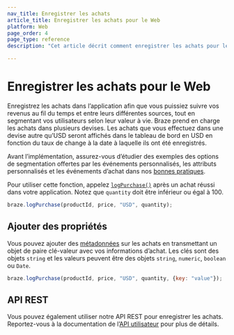 ```yaml
---
nav_title: Enregistrer les achats
article_title: Enregistrer les achats pour le Web
platform: Web
page_order: 4
page_type: reference
description: "Cet article décrit comment enregistrer les achats pour le Web."

---
```


# Enregistrer les achats pour le Web

Enregistrez les achats dans l’application afin que vous puissiez suivre vos revenus au fil du temps et entre leurs différentes sources, tout en segmentant vos utilisateurs selon leur valeur à vie. Braze prend en charge les achats dans plusieurs devises. Les achats que vous effectuez dans une devise autre qu’USD seront affichés dans le tableau de bord en USD en fonction du taux de change à la date à laquelle ils ont été enregistrés.

Avant l’implémentation, assurez-vous d’étudier des exemples des options de segmentation offertes par les événements personnalisés, les attributs personnalisés et les événements d’achat dans nos [bonnes pratiques][3].

Pour utiliser cette fonction, appelez [`logPurchase()`][8] après un achat réussi dans votre application. Notez que `quantity` doit être inférieur ou égal à 100.

```javascript
braze.logPurchase(productId, price, "USD", quantity);
```

## Ajouter des propriétés

Vous pouvez ajouter des [métadonnées][8] sur les achats en transmettant un objet de paire clé-valeur avec vos informations d’achat. Les clés sont des objets `string` et les valeurs peuvent être des objets `string`, `numeric`, `boolean` ou `Date`.

```javascript
braze.logPurchase(productId, price, "USD", quantity, {key: "value"});
```

## API REST

Vous pouvez également utiliser notre API REST pour enregistrer les achats. Reportez-vous à la documentation de l’[API utilisateur][1] pour plus de détails.

[1]: {{site.baseurl}}/developer_guide/rest_api/user_data/#user-data
[3]: {{site.baseurl}}/developer_guide/platform_wide/analytics_overview/#user-data-collection
[8]: https://js.appboycdn.com/web-sdk/latest/doc/modules/braze.html#logpurchase
